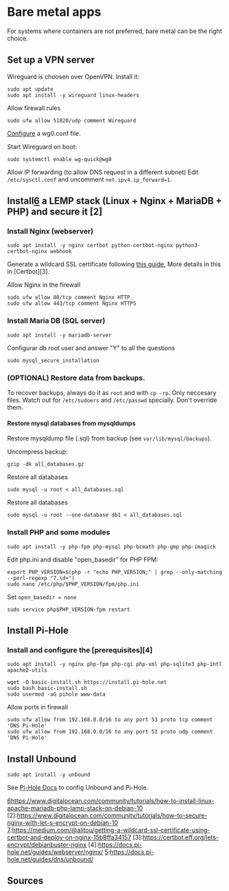 # Bare metal apps
For systems where containers are not preferred, bare metal can be the right choice.


## Set up a VPN server
Wireguard is choosen over OpenVPN. Install it:
```
sudo apt update
sudo apt install -y wireguard linux-headers
```

Allow firewall rules
```
sudo ufw allow 51820/udp comment Wireguard
```

[Configure][1] a wg0.conf file. 

Start Wireguard on boot:
```
sudo systemctl enable wg-quick@wg0
```

Allow IP forwarding (to allow DNS request in a different subnet)
Edit `/etc/sysctl.conf` and uncomment `net.ipv4.ip_forward=1`.


## Install[6] a LEMP stack (Linux + Nginx + MariaDB + PHP) and secure it [2]
### Install Nginx (webserver)
```
sudo apt install -y nginx certbot python-certbot-nginx python3-certbot-nginx webhook
```

Generate a wildcard SSL certificate following [this guide.][7]
More details in this in [Certbot][3].

Allow Nginx in the firewall
```
sudo ufw allow 80/tcp comment Nginx HTTP
sudo ufw allow 443/tcp comment Nginx HTTPS
```


### Install Maria DB (SQL server)
```
sudo apt install -y mariadb-server
```

Configurar db root user and answer "Y" to all the questions
```
sudo mysql_secure_installation
```

###  (OPTIONAL) Restore data from backups.
To recover backups, always do it as `root` and with `cp -rp`. Only neccesary files. Watch out for `/etc/sudoers` and `/etc/passwd` specially. Don't override them.

#### Restore mysql databases from mysqldumps
Restore mysqldump file (.sql) from backup (see `var/lib/mysql/backups`).

Uncompress backup:
```
gzip -dk all_databases.gz
```

Restore all databases
```
sudo mysql -u root < all_databases.sql
```

Restore all databases
```
sudo mysql -u root --one-database db1 < all_databases.sql
```


### Install PHP and some modules
```
sudo apt install -y php-fpm php-mysql php-bcmath php-gmp php-imagick
```

Edit php.ini and disable "open_basedir" for PHP FPM:

```
export PHP_VERSION=$(php -r "echo PHP_VERSION;" | grep --only-matching --perl-regexp "7.\d+")
sudo nano /etc/php/$PHP_VERSION/fpm/php.ini
```
Set ```open_basedir = none```

```
sudo service php$PHP_VERSION-fpm restart
```


## Install Pi-Hole
### Install and configure the [prerequisites][4]
```
sudo apt install -y nginx php-fpm php-cgi php-xml php-sqlite3 php-intl apache2-utils
```

```
wget -O basic-install.sh https://install.pi-hole.net
sudo bash basic-install.sh
sudo usermod -aG pihole www-data
```

Allow ports in firewall
```
sudo ufw allow from 192.168.0.0/16 to any port 53 proto tcp comment 'DNS Pi-Hole'
sudo ufw allow from 192.168.0.0/16 to any port 53 proto udp comment 'DNS Pi-Hole'
```

## Install Unbound
```
sudo apt install -y unbound
```

See [Pi-Hole Docs][5] to config Unbound and Pi-Hole.


[1]:https://www.wireguard.com/quickstart/
[6]https://www.digitalocean.com/community/tutorials/how-to-install-linux-apache-mariadb-php-lamp-stack-on-debian-10
[2]:https://www.digitalocean.com/community/tutorials/how-to-secure-nginx-with-let-s-encrypt-on-debian-10
[7]:https://medium.com/@alitou/getting-a-wildcard-ssl-certificate-using-certbot-and-deploy-on-nginx-15b8ffa34157
[3]:https://certbot.eff.org/lets-encrypt/debianbuster-nginx
[4]:https://docs.pi-hole.net/guides/webserver/nginx/
[5]:https://docs.pi-hole.net/guides/dns/unbound/


## Sources
[5]:https://www.digitalocean.com/community/tutorials/how-to-configure-ssh-key-based-authentication-on-a-linux-server
[6]:https://www.raspberrypi.org/documentation/configuration/security.md
[7]:https://www.digitalocean.com/community/tutorials/how-fail2ban-works-to-protect-services-on-a-linux-server
[8]:https://unix.stackexchange.com/questions/131311/moving-var-home-to-separate-partition
[9]:
[10]:https://www.nuharborsecurity.com/ubuntu-server-hardening-guide-2/


[9]:https://www.digitalocean.com/community/tutorials/how-to-install-linux-apache-mariadb-php-lamp-stack-on-debian-10
